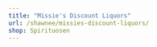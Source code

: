 ```yaml
---
title: "Missie's Discount Liquors"
url: /shawnee/missies-discount-liquors/
shop: Spirituosen
---
```

